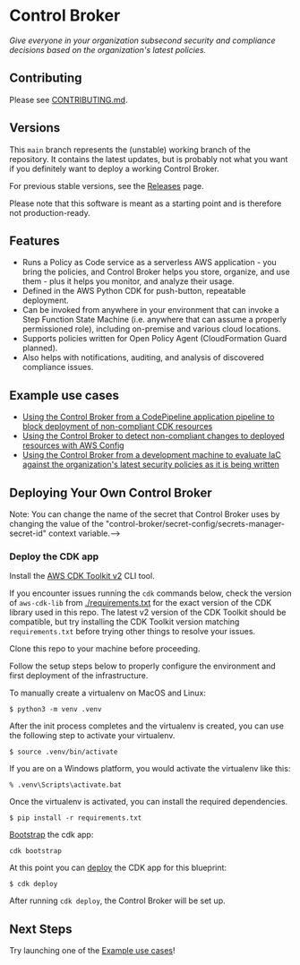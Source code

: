 # Control Broker

*Give everyone in your organization subsecond security and compliance decisions based on the organization's latest policies.*

## Contributing

Please see [CONTRIBUTING.md](./CONTRIBUTING.md).

## Versions

This `main` branch represents the (unstable) working branch of the repository.
It contains the latest updates, but is probably not what you want if you
definitely want to deploy a working Control Broker.

For previous stable versions, see the [Releases](https://github.com/VerticalRelevance/ControlBrokerEvalEngine-Blueprint/releases) page.

Please note that this software is meant as a starting point and is therefore not production-ready.

## Features

* Runs a Policy as Code service as a serverless AWS application - you bring the policies, and Control Broker helps you store, organize, and use them - plus it helps you monitor, and analyze their usage.
* Defined in the AWS Python CDK for push-button, repeatable deployment.
* Can be invoked from anywhere in your environment that can invoke a Step Function State Machine (i.e. anywhere that can assume a properly permissioned role), including on-premise and various cloud locations.
* Supports policies written for Open Policy Agent (CloudFormation Guard planned).
* Also helps with notifications, auditing, and analysis of discovered compliance issues.

## Example use cases

* [Using the Control Broker from a CodePipeline application pipeline to block deployment of non-compliant CDK resources](https://github.com/VerticalRelevance/control-broker-codepipeline-example)
* [Using the Control Broker to detect non-compliant changes to deployed resources with AWS Config](https://github.com/VerticalRelevance/control-broker-consumer-example-config)
* [Using the Control Broker from a development machine to evaluate IaC against the organization's latest security policies as it is being written](https://github.com/VerticalRelevance/control-broker-consumer-example-local-dev)

## Deploying Your Own Control Broker

<!--### Upload your secret config file-->

<!--The Control Broker needs some secret values to be available in its environment. These are stored in a Secrets Manager Secret as a JSON-->
<!--blob, and the Control Broker's deployment mechanisms grab these values as they need to.-->

<!--Before proceeding, you'll have to copy [our example secrets file](./supplementary_files/) to a secure location on your machine and replace-->
<!--the values in it with your own. Then, [create a Secret-->
<!--in Secrets-->
<!--Manager](https://docs.aws.amazon.com/secretsmanager/latest/userguide/tutorials_basic.html#tutorial-basic-step1)-->
<!--called "control-broker/secret-config" with this JSON text as its value.-->

<!--![Using the SecretsManager console to create the secret value](docs/diagrams/images/secretsmanager-console-secret-config.png)-->

<!--![Using the SecretsManager console to name the secret and give it a description](docs/diagrams/images/secretsmanager-console-secret-config-name-page.png)-->

<!--Here are some helpful hints about what to put in these values:-->

<!--> Note: You can change the name of the secret that Control Broker uses by changing the value of the "control-broker/secret-config/secrets-manager-secret-id" context variable.-->

### Deploy the CDK app

Install the [AWS CDK Toolkit
v2](https://docs.aws.amazon.com/cdk/v2/guide/cli.html) CLI tool.

If you encounter issues running the `cdk` commands below, check the version of
`aws-cdk-lib` from [./requirements.txt](./requirements.txt) for the exact
version of the CDK library used in this repo. The latest v2 version of the CDK
Toolkit should be compatible, but try installing the CDK Toolkit version
matching `requirements.txt` before trying other things to resolve your issues.

Clone this repo to your machine before proceeding.

Follow the setup steps below to properly configure the environment and first
deployment of the infrastructure.

To manually create a virtualenv on MacOS and Linux:

``` $ python3 -m venv .venv ```

After the init process completes and the virtualenv is created, you can use the
following step to activate your virtualenv.

``` $ source .venv/bin/activate ```

If you are on a Windows platform, you would activate the virtualenv like this:

```
% .venv\Scripts\activate.bat
```

Once the virtualenv is activated, you can install the required dependencies.

``` $ pip install -r requirements.txt ```

[Bootstrap](https://docs.aws.amazon.com/cdk/v2/guide/cli.html#cli-bootstrap) the
cdk app:

``` cdk bootstrap ```

At this point you can
[deploy](https://docs.aws.amazon.com/cdk/v2/guide/cli.html#cli-deploy) the CDK
app for this blueprint:

``` $ cdk deploy ```

After running `cdk deploy`, the Control Broker will be set up.

## Next Steps

Try launching one of the [Example use cases](./README.md#example-use-cases)!